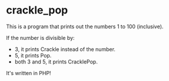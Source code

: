 # crackle_pop

This is a program that prints out the numbers 1 to 100 (inclusive).

If the number is divisible by:

- 3, it prints Crackle instead of the number.
- 5, it prints Pop.
- both 3 and 5, it prints CracklePop.

It's written in PHP!
